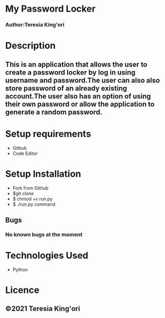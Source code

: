 # My Password Locker
### Author:Teresia King'ori

# Description

## This is an application that allows the user to create a password locker by log  in using username and password.The user can also also store password of an already existing account.The user also has an option of using their own password or allow the application to generate a random password.

# Setup requirements
 - Github
 - Code Editor

# Setup Installation

* Fork from Github
* $git clone 
* $ chmod +x run.py
* $ ./run.py command

## Bugs
### No known bugs at the moment

# Technologies Used
 * Python 
# Licence
## &copy;2021 Teresia King'ori 
